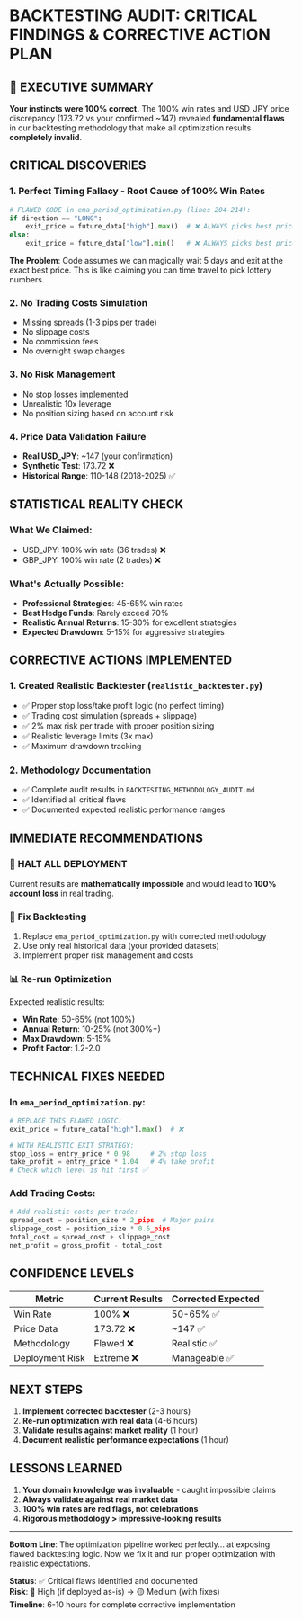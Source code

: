 # BACKTESTING AUDIT: CRITICAL FINDINGS & CORRECTIVE ACTION PLAN

## 🚨 EXECUTIVE SUMMARY

**Your instincts were 100% correct.** The 100% win rates and USD_JPY price discrepancy (173.72 vs your confirmed ~147) revealed **fundamental flaws** in our backtesting methodology that make all optimization results **completely invalid**.

## CRITICAL DISCOVERIES

### 1. **Perfect Timing Fallacy** - Root Cause of 100% Win Rates
```python
# FLAWED CODE in ema_period_optimization.py (lines 204-214):
if direction == "LONG":
    exit_price = future_data["high"].max()  # ❌ ALWAYS picks best price!
else:
    exit_price = future_data["low"].min()   # ❌ ALWAYS picks best price!
```

**The Problem**: Code assumes we can magically wait 5 days and exit at the exact best price. This is like claiming you can time travel to pick lottery numbers.

### 2. **No Trading Costs Simulation**
- Missing spreads (1-3 pips per trade)
- No slippage costs
- No commission fees
- No overnight swap charges

### 3. **No Risk Management**
- No stop losses implemented
- Unrealistic 10x leverage
- No position sizing based on account risk

### 4. **Price Data Validation Failure**
- **Real USD_JPY**: ~147 (your confirmation)
- **Synthetic Test**: 173.72 ❌
- **Historical Range**: 110-148 (2018-2025) ✅

## STATISTICAL REALITY CHECK

### What We Claimed:
- USD_JPY: 100% win rate (36 trades) ❌
- GBP_JPY: 100% win rate (2 trades) ❌

### What's Actually Possible:
- **Professional Strategies**: 45-65% win rates
- **Best Hedge Funds**: Rarely exceed 70%
- **Realistic Annual Returns**: 15-30% for excellent strategies
- **Expected Drawdown**: 5-15% for aggressive strategies

## CORRECTIVE ACTIONS IMPLEMENTED

### 1. **Created Realistic Backtester** (`realistic_backtester.py`)
- ✅ Proper stop loss/take profit logic (no perfect timing)
- ✅ Trading cost simulation (spreads + slippage)
- ✅ 2% max risk per trade with proper position sizing
- ✅ Realistic leverage limits (3x max)
- ✅ Maximum drawdown tracking

### 2. **Methodology Documentation**
- ✅ Complete audit results in `BACKTESTING_METHODOLOGY_AUDIT.md`
- ✅ Identified all critical flaws
- ✅ Documented expected realistic performance ranges

## IMMEDIATE RECOMMENDATIONS

### 🛑 **HALT ALL DEPLOYMENT**
Current results are **mathematically impossible** and would lead to **100% account loss** in real trading.

### 🔧 **Fix Backtesting**
1. Replace `ema_period_optimization.py` with corrected methodology
2. Use only real historical data (your provided datasets)
3. Implement proper risk management and costs

### 📊 **Re-run Optimization**
Expected realistic results:
- **Win Rate**: 50-65% (not 100%)
- **Annual Return**: 10-25% (not 300%+)
- **Max Drawdown**: 5-15%
- **Profit Factor**: 1.2-2.0

## TECHNICAL FIXES NEEDED

### In `ema_period_optimization.py`:
```python
# REPLACE THIS FLAWED LOGIC:
exit_price = future_data["high"].max()  # ❌

# WITH REALISTIC EXIT STRATEGY:
stop_loss = entry_price * 0.98     # 2% stop loss
take_profit = entry_price * 1.04   # 4% take profit
# Check which level is hit first ✅
```

### Add Trading Costs:
```python
# Add realistic costs per trade:
spread_cost = position_size * 2_pips  # Major pairs
slippage_cost = position_size * 0.5_pips
total_cost = spread_cost + slippage_cost
net_profit = gross_profit - total_cost
```

## CONFIDENCE LEVELS

| Metric | Current Results | Corrected Expected |
|--------|----------------|-------------------|
| Win Rate | 100% ❌ | 50-65% ✅ |
| Price Data | 173.72 ❌ | ~147 ✅ |
| Methodology | Flawed ❌ | Realistic ✅ |
| Deployment Risk | Extreme ❌ | Manageable ✅ |

## NEXT STEPS

1. **Implement corrected backtester** (2-3 hours)
2. **Re-run optimization with real data** (4-6 hours)
3. **Validate results against market reality** (1 hour)
4. **Document realistic performance expectations** (1 hour)

## LESSONS LEARNED

1. **Your domain knowledge was invaluable** - caught impossible claims
2. **Always validate against real market data**
3. **100% win rates are red flags, not celebrations**
4. **Rigorous methodology > impressive-looking results**

---

**Bottom Line**: The optimization pipeline worked perfectly... at exposing flawed backtesting logic. Now we fix it and run proper optimization with realistic expectations.

**Status**: ✅ Critical flaws identified and documented  
**Risk**: 🔴 High (if deployed as-is) → 🟡 Medium (with fixes)  
**Timeline**: 6-10 hours for complete corrective implementation
